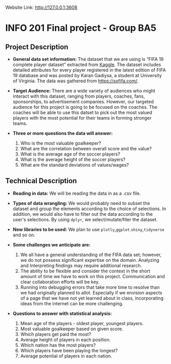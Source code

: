 Website Link: http://127.0.0.1:3608



# INFO 201 Final project - Group BA5

## Project Description
- **General data set information:**
The dataset that we are using is “FIFA 19 complete player dataset” extracted from [Kaggle](https://www.kaggle.com/karangadiya/fifa19/version/4). The dataset includes detailed attributes for every player registered in the latest edition of FIFA 19 database and was posted by Karan Gadiysa, a student at University of Virginia. The data was gathered from https://sofifa.com/.

- **Target Audience:**
There are a wide variety of audiences who might interact with this dataset, ranging from players, coaches, fans, sponsorships, to advertisement companies. However, our targeted audience for this project is going to be focused on the coaches. The coaches will be able to use this datset to pick out the most valued players with the most potential for their teams in forming stronger teams.

- **Three or more questions the data will answer:**
  1. Who is the most valuable goalkeeper?
  2. What are the correlation between overall score and the value?
  3. What is the average age of the soccer players?
  4. What is the average height of the soccer players?
  5. What are the standard deviations of values/wages?

## Technical Description
- **Reading in data:** 
We will be reading the data in as a .csv file.
 
- **Types of data wrangling:**
We would probably need to subset the dataset and group the elements according to the choice of selections. In addition, we would also have to filter out the data according to the user's selections. By using `dplyr`, we select/mutate/fiter the dataset.
 
- **New libraries to be used:**
We plan to use `plotly`,`ggplot`.`shiny`,`tidyverse` and so on.
 
- **Some challenges we anticipate are:**
  1. We all have a general understanding of the FIFA data set; however, we do not possess significant expertise on the domain. Analyzing and Interpreting findings may require additional research.
  2. The ability to be flexible and consider the context in the short amount of time we have to work on this project. Communication and clear collaboration efforts will be key.
  3. Running into debugging errors that take more time to resolve than we had originally planned to allot. Especially if we envision aspects of a page that we have not yet learned about in class, incorporating ideas from the internet can be more challenging.
    
- **Questions to answer with statistical analysis:**
  1. Mean age of the players - oldest player, youngest players.
  2. Most valuable goalkeeper based on given score.
  3. Which players get paid the most?
  4. Average height of players in each position.
  5. Which nation has the most players?
  6. Which players have been playing the longest?
  7. Average potential of players in each nation.
  
